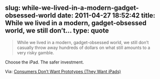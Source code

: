 slug: while-we-lived-in-a-modern-gadget-obsessed-world
date: 2011-04-27 18:52:42
title: While we lived in a modern, gadget-obsessed world, we still don’t...
type: quote
---

> While we lived in a modern, gadget-obsessed world, we still don’t casually throw away hundreds of dollars on what still amounts to a very risky gamble.

Choose the iPad. The safer investment.

 Via: [Consumers Don’t Want Prototypes (They Want iPads)](http://www.readwriteweb.com/archives/consumers_dont_want_prototypes_they_want_ipads.php)
